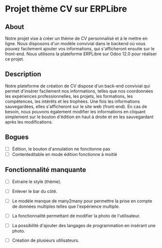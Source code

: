 # Projet thème CV sur ERPLibre

## About

Notre projet vise à créer un thème de CV personnalisé et à le mettre en ligne. Nous disposons d'un modèle convivial dans le backend où vous pouvez facilement ajouter vos informations, qui s'afficheront ensuite sur le front-end. Nous utilisons la plateforme ERPLibre sur Odoo 12.0 pour réaliser ce projet.

## Description

Notre plateforme de création de CV dispose d'un back-end convivial qui permet d'insérer facilement nos informations, telles que nos coordonnées les expériences professionnelles, les projets, les formations, les compétences, les intérêts et les trophées. Une fois les informations sauvegardées, elles s'afficheront sur le site web (front-end). En cas de besoin, nous pouvons également modifier les informations en cliquant simplement sur le bouton d'édition en haut à droite et en les sauvegardant après les modifications.

## Bogues

 * [ ] Édition, le bouton d'annulation ne fonctionne pas
 * [ ] Contenteditable en mode édition fonctionne à moitié

## Fonctionnalité manquante

 * [ ] Extraire le style (thème).
 * [ ] Enlever le bar du côté. 
 * [ ] Le modèle manque de many2many pour permettre la prise en compte de données multiples telles que l'expérience multiple.
 * [ ] La fonctionnalité permettant de modifier la photo de l'utilisateur.
 * [ ] La possibilité d'ajouter des langages de programmation en insérant une photo.
 * [ ] Création de plusieurs utilisateurs.

